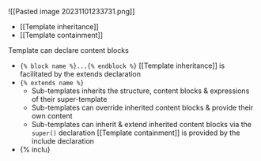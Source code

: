 ![[Pasted image 20231101233731.png]]
- [[Template inheritance]]
- [[Template containment]]

Template can declare content blocks
- `{% block name %}...{% endblock %}`
[[Template inheritance]] is facilitated by the extends declaration
- `{% extends name %}`
	- Sub-templates inherits the structure, content blocks & expressions of their super-template
	- Sub-templates can override inherited content blocks & provide their own content
	- Sub-templates can inherit & extend inherited content blocks via the `super()` declaration
[[Template containment]] is provided by the include declaration
- {% inclu}